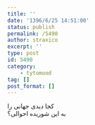 ```yaml
---
title: ''
date: '1396/6/25 14:51:00'
status: publish
permalink: /5490
author: straxico
excerpt: ''
type: post
id: 5490
category:
    - tytomood
tag: []
post_format: []
---
```

کجا دیدی جهانی را  
به این شوریده احوالی؟